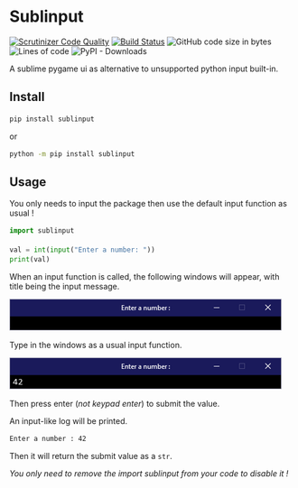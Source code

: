 # Sublinput
[![Scrutinizer Code Quality](https://scrutinizer-ci.com/g/Sigmanificient/pg-sublime-input/badges/quality-score.png?b=master)](https://scrutinizer-ci.com/g/Sigmanificient/pg-sublime-input/?branch=master)
[![Build Status](https://scrutinizer-ci.com/g/Sigmanificient/pg-sublime-input/badges/build.png?b=master)](https://scrutinizer-ci.com/g/Sigmanificient/pg-sublime-input/build-status/master)
![GitHub code size in bytes](https://img.shields.io/github/languages/code-size/Sigmanificient/pg-sublime-input)
![Lines of code](https://img.shields.io/tokei/lines/github/Sigmanificient/pg-sublime-input)
![PyPI - Downloads](https://img.shields.io/pypi/dm/sublinput)

A sublime pygame ui as alternative to unsupported python input built-in.

## Install

```bash
pip install sublinput
```

or 
```bash
python -m pip install sublinput
```

## Usage

You only needs to input the package then use the default input function as usual !

```py
import sublinput

val = int(input("Enter a number: "))
print(val)
```

When an input function is called, the following windows will appear, with title being the input message.

![](https://raw.githubusercontent.com/Sigmanificient/pg-sublime-input/master/img/windows_empty.png)

Type in the windows as a usual input function.

![](https://raw.githubusercontent.com/Sigmanificient/pg-sublime-input/master/img/windows_42.png)

Then press enter (*not keypad enter*) to submit the value.

An input-like log will be printed.
```cmd
Enter a number : 42
```
Then it will return the submit value as a `str`.

*You only need to remove the *import sublinput* from your code to disable it !*
